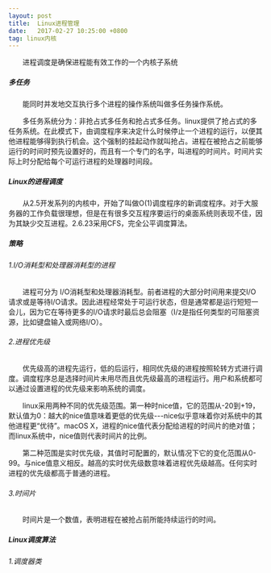 ```yaml
---
layout: post
title:  Linux进程管理
date:   2017-02-27 10:25:00 +0800
tag: linux内核
---
```

&emsp;&emsp;进程调度是确保进程能有效工作的一个内核子系统


##### 多任务

&emsp;&emsp;能同时并发地交互执行多个进程的操作系统叫做多任务操作系统。

&emsp;&emsp;多任务系统分为：非抢占式多任务和抢占式多任务。linux提供了抢占式的多任务系统。在此模式下，由调度程序来决定什么时候停止一个进程的运行，以便其他进程能够得到执行机会。这个强制的挂起动作就叫抢占。进程在被抢占之前能够运行的时间时预先设置好的，而且有一个专门的名字，叫进程的时间片。时间片实际上时分配给每个可运行进程的处理器时间段。

##### Linux的进程调度

&emsp;&emsp;从2.5开发系列的内核中，开始了叫做O(1)调度程序的新调度程序。对于大服务器的工作负载很理想，但是在有很多交互程序要运行的桌面系统则表现不佳，因为其缺少交互进程。2.6.23采用CFS，完全公平调度算法。

##### 策略
###### 1.I/O消耗型和处理器消耗型的进程
&emsp;&emsp;进程可分为 I/O消耗型和处理器消耗型。前者进程的大部分时间用来提交I/O请求或是等待I/O请求。因此进程经常处于可运行状态，但是通常都是运行短短一会儿，因为它在等待更多的I/O请求时最后总会阻塞（I/z是指任何类型的可阻塞资源，比如键盘输入或网络I/O）。

###### 2.进程优先级
&emsp;&emsp;优先级高的进程先运行，低的后运行，相同优先级的进程按照轮转方式进行调度。调度程序总是选择时间片未用尽而且优先级最高的进程运行。用户和系统都可以通过设置进程的优先级来影响系统的调度。

&emsp;&emsp;linux采用两种不同的优先级范围。第一种时nice值，它的范围从-20到+19，默认值为0：越大的nice值意味着更低的优先级---nice似乎意味着你对系统中的其他进程更“优待”。macOS X，进程的nice值代表分配给进程的时间片的绝对值；而linux系统中，nice值则代表时间片的比例。

&emsp;&emsp;第二种范围是实时优先级，其值时可配置的，默认情况下它的变化范围从0-99。与nice值意义相反。越高的实时优先级数意味着进程优先级越高。任何实时进程的优先级都高于普通的进程。

###### 3.时间片

&emsp;&emsp;时间片是一个数值，表明进程在被抢占前所能持续运行的时间。

##### Linux调度算法

###### 1.调度器类
  






















